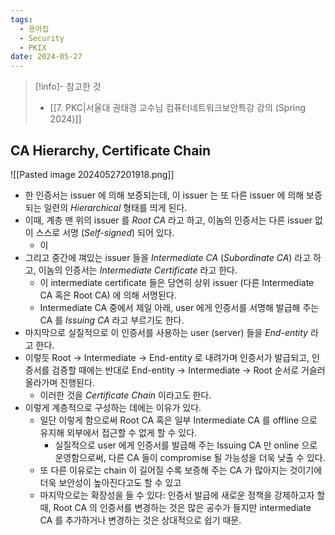 ```yaml
---
tags:
  - 용어집
  - Security
  - PKIX
date: 2024-05-27
---
```

> [!info]- 참고한 것
> - [[7. PKC|서울대 권태경 교수님 컴퓨터네트워크보안특강 강의 (Spring 2024)]]

## CA Hierarchy, Certificate Chain

![[Pasted image 20240527201918.png]]

- 한 인증서는 issuer 에 의해 보증되는데, 이 issuer 는 또 다른 issuer 에 의해 보증되는 일련의 *Hierarchical* 형태를 띄게 된다.
- 이때, 계층 맨 위의 issuer 를 *Root CA* 라고 하고, 이놈의 인증서는 다른 issuer 없이 스스로 서명 (*Self-signed*) 되어 있다.
	- 이 
- 그리고 중간에 껴있는 issuer 들을 *Intermediate CA* (*Subordinate CA*) 라고 하고, 이놈의 인증서는 *Intermediate Certificate* 라고 한다.
	- 이 intermediate certificate 들은 당연히 상위 issuer (다른 Intermediate CA 혹은 Root CA) 에 의해 서명된다.
	- Intermediate CA 중에서 제일 아래, user 에게 인증서를 서명해 발급해 주는 CA 를 *Issuing CA* 라고 부르기도 한다.
- 마지막으로 실질적으로 이 인증서를 사용하는 user (server) 들을 *End-entity* 라고 한다.
- 이렇듯 Root -> Intermediate -> End-entity 로 내려가며 인증서가 발급되고, 인증서를 검증할 때에는 반대로 End-entity -> Intermediate -> Root 순서로 거슬러 올라가며 진행된다.
	- 이러한 것을 *Certificate Chain* 이라고도 한다.
- 이렇게 계층적으로 구성하는 데에는 이유가 있다.
	- 일단 이렇게 함으로써 Root CA 혹은 일부 Intermediate CA 를 offline 으로 유지해 외부에서 접근할 수 없게 할 수 있다.
		- 실질적으로 user 에게 인증서를 발급해 주는 Issuing CA 만 online 으로 운영함으로써, 다른 CA 들이 compromise 될 가능성을 더욱 낮출 수 있다.
	- 또 다른 이유로는 chain 이 길어질 수록 보증해 주는 CA 가 많아지는 것이기에 더욱 보안성이 높아진다고도 할 수 있고
	- 마지막으로는 확장성을 들 수 있다: 인증서 발급에 새로운 정책을 강제하고자 할 때, Root CA 의 인증서를 변경하는 것은 많은 공수가 들지만 intermediate CA 를 추가하거나 변경하는 것은 상대적으로 쉽기 때문.